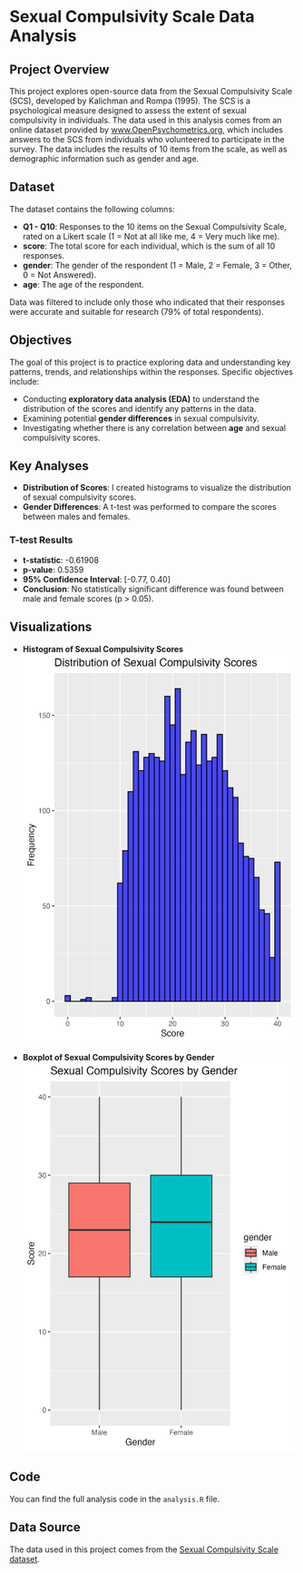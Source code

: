 # Sexual Compulsivity Scale Data Analysis
## Project Overview 
This project explores open-source data from the Sexual Compulsivity Scale (SCS), developed by Kalichman and Rompa (1995). The SCS is a psychological measure designed to assess the extent of sexual compulsivity in individuals. The data used in this analysis comes from an online dataset provided by www.OpenPsychometrics.org, which includes answers to the SCS from individuals who volunteered to participate in the survey. The data includes the results of 10 items from the scale, as well as demographic information such as gender and age.
## Dataset 
The dataset contains the following columns:
- **Q1 - Q10**: Responses to the 10 items on the Sexual Compulsivity Scale, rated on a Likert scale (1 = Not at all like me, 4 = Very much like me).
- **score**: The total score for each individual, which is the sum of all 10 responses.
- **gender**: The gender of the respondent (1 = Male, 2 = Female, 3 = Other, 0 = Not Answered).
- **age**: The age of the respondent.

Data was filtered to include only those who indicated that their responses were accurate and suitable for research (79% of total respondents).

## Objectives
The goal of this project is to practice exploring data and understanding key patterns, trends, and relationships within the responses. Specific objectives include:
- Conducting **exploratory data analysis (EDA)** to understand the distribution of the scores and identify any patterns in the data.
- Examining potential **gender differences** in sexual compulsivity.
- Investigating whether there is any correlation between **age** and sexual compulsivity scores.

## Key Analyses

- **Distribution of Scores**: I created histograms to visualize the distribution of sexual compulsivity scores.
- **Gender Differences**: A t-test was performed to compare the scores between males and females.
  
### T-test Results
- **t-statistic**: -0.61908
- **p-value**: 0.5359
- **95% Confidence Interval**: [-0.77, 0.40]
- **Conclusion**: No statistically significant difference was found between male and female scores (p > 0.05).

## Visualizations

- **Histogram of Sexual Compulsivity Scores**  
  ![Histogram](sexual_compulsivity_histogram.png)

- **Boxplot of Sexual Compulsivity Scores by Gender**  
  ![Boxplot](sexual_compulsivity_boxplot.png)

## Code

You can find the full analysis code in the `analysis.R` file.

## Data Source

The data used in this project comes from the [Sexual Compulsivity Scale dataset](https://openpsychometrics.org/_rawdata/).
